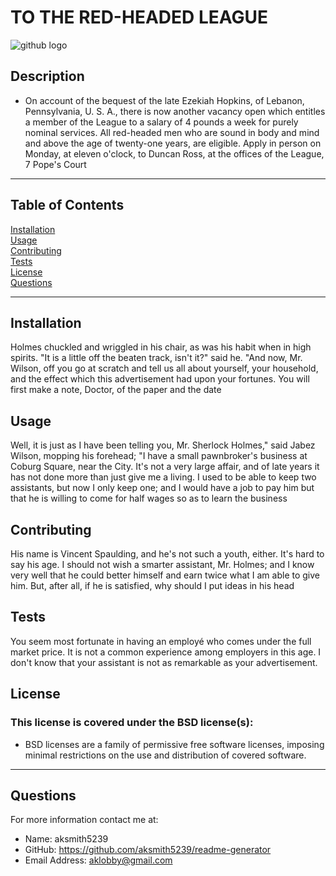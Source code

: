 
# TO THE RED-HEADED LEAGUE

![github logo](https://img.shields.io/badge/license-BSD-orange.svg)


## Description
*  On account of the bequest of the late Ezekiah Hopkins, of Lebanon, Pennsylvania, U. S. A., there is now another vacancy open which entitles a member of the League to a salary of 4 pounds a week for purely nominal services. All red-headed men who are sound in body and mind and above the age of twenty-one years, are eligible. Apply in person on Monday, at eleven o'clock, to Duncan Ross, at the offices of the League, 7 Pope's Court
***
## Table of Contents
[Installation](#installation)<br>
[Usage](#usage)<br>
[Contributing](#contributing)<br>
[Tests](#tests)<br>
[License](#license)<br>
[Questions](#questions)<br>
***
## Installation
Holmes chuckled and wriggled in his chair, as was his habit when in high spirits. "It is a little off the beaten track, isn't it?" said he. "And now, Mr. Wilson, off you go at scratch and tell us all about yourself, your household, and the effect which this advertisement had upon your fortunes. You will first make a note, Doctor, of the paper and the date

## Usage
Well, it is just as I have been telling you, Mr. Sherlock Holmes," said Jabez Wilson, mopping his forehead; "I have a small pawnbroker's business at Coburg Square, near the City. It's not a very large affair, and of late years it has not done more than just give me a living. I used to be able to keep two assistants, but now I only keep one; and I would have a job to pay him but that he is willing to come for half wages so as to learn the business

## Contributing
His name is Vincent Spaulding, and he's not such a youth, either. It's hard to say his age. I should not wish a smarter assistant, Mr. Holmes; and I know very well that he could better himself and earn twice what I am able to give him. But, after all, if he is satisfied, why should I put ideas in his head

## Tests
You seem most fortunate in having an employé who comes under the full market price. It is not a common experience among employers in this age. I don't know that your assistant is not as remarkable as your advertisement.

## License
### This license is covered under the BSD license(s):
* BSD licenses are a family of permissive free software licenses, imposing minimal restrictions on the use and distribution of covered software.
***
## Questions
For more information contact me at:<br>
* Name: aksmith5239
* GitHub: https://github.com/aksmith5239/readme-generator
* Email Address: aklobby@gmail.com
    